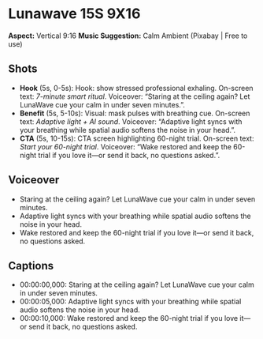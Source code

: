 # Lunawave 15S 9X16

**Aspect:** Vertical 9:16
**Music Suggestion:** Calm Ambient (Pixabay | Free to use)

## Shots
- **Hook** (5s, 0-5s): Hook: show stressed professional exhaling. On-screen text: _7-minute smart ritual_. Voiceover: “Staring at the ceiling again? Let LunaWave cue your calm in under seven minutes.”.
- **Benefit** (5s, 5-10s): Visual: mask pulses with breathing cue. On-screen text: _Adaptive light + AI sound_. Voiceover: “Adaptive light syncs with your breathing while spatial audio softens the noise in your head.”.
- **CTA** (5s, 10-15s): CTA screen highlighting 60-night trial. On-screen text: _Start your 60-night trial_. Voiceover: “Wake restored and keep the 60-night trial if you love it—or send it back, no questions asked.”.

## Voiceover
- Staring at the ceiling again? Let LunaWave cue your calm in under seven minutes.
- Adaptive light syncs with your breathing while spatial audio softens the noise in your head.
- Wake restored and keep the 60-night trial if you love it—or send it back, no questions asked.

## Captions
- 00:00:00,000: Staring at the ceiling again? Let LunaWave cue your calm in under seven minutes.
- 00:00:05,000: Adaptive light syncs with your breathing while spatial audio softens the noise in your head.
- 00:00:10,000: Wake restored and keep the 60-night trial if you love it—or send it back, no questions asked.
